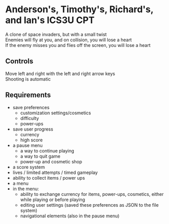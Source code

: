 # Anderson's, Timothy's, Richard's, and Ian's ICS3U CPT
A clone of space invaders, but with a small twist<br>
Enemies will fly at you, and on collision, you will lose a heart<br>
If the enemy misses you and flies off the screen, you will lose a heart <br>

## Controls
Move left and right with the left and right arrow keys<br>
Shooting is automatic

## Requirements
- save preferences
  - customization settings/cosmetics
  - difficulty
  - power-ups
- save user progress
  - currency
  - high score
- a pause menu
  - a way to continue playing
  - a way to quit game
  - power-up and cosmetic shop
- a score system
- lives / limited attempts / timed gameplay
- ability to collect items / power ups
- a menu
- in the menu:
  - ability to exchange currency for items, power-ups, cosmetics, either while playing or before playing
  - editing user settings (saved these preferences as JSON to the file system)
  - navigational elements (also in the pause menu)
